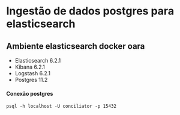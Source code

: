 
# Ingestão de dados postgres para elasticsearch


## Ambiente elasticsearch docker oara 

*   Elasticsearch 6.2.1
*   Kibana 6.2.1
*   Logstash 6.2.1
*   Postgres 11.2

#### Conexão postgres

```ssh
psql -h localhost -U conciliator -p 15432
```





